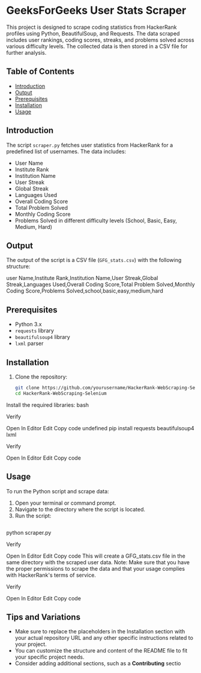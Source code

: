 # GeeksForGeeks User Stats Scraper

This project is designed to scrape coding statistics from HackerRank profiles using Python, BeautifulSoup, and Requests. The data scraped includes user rankings, coding scores, streaks, and problems solved across various difficulty levels. The collected data is then stored in a CSV file for further analysis.

## Table of Contents
- [Introduction](#introduction)
- [Output](#output)
- [Prerequisites](#prerequisites)
- [Installation](#installation)
- [Usage](#usage)

## Introduction

The script `scraper.py` fetches user statistics from HackerRank for a predefined list of usernames. The data includes:
- User Name
- Institute Rank
- Institution Name
- User Streak
- Global Streak
- Languages Used
- Overall Coding Score
- Total Problem Solved
- Monthly Coding Score
- Problems Solved in different difficulty levels (School, Basic, Easy, Medium, Hard)

## Output

The output of the script is a CSV file (`GFG_stats.csv`) with the following structure:

user Name,Institute Rank,Institution Name,User  Streak,Global Streak,Languages Used,Overall Coding Score,Total Problem Solved,Monthly Coding Score,Problems Solved,school,basic,easy,medium,hard

## Prerequisites

- Python 3.x
- `requests` library
- `beautifulsoup4` library
- `lxml` parser

## Installation

1. Clone the repository:
   ```bash
   git clone https://github.com/yourusername/HackerRank-WebScraping-Selenium.git
   cd HackerRank-WebScraping-Selenium
Install the required libraries:
bash

Verify

Open In Editor
Edit
Copy code
undefined
pip install requests beautifulsoup4 lxml


Verify

Open In Editor
Edit
Copy code

## Usage

To run the Python script and scrape data:

1.  Open your terminal or command prompt.
2.  Navigate to the directory where the script is located.
3.  Run the script:
    ```bash
python scraper.py

Verify

Open In Editor
Edit
Copy code
This will create a GFG_stats.csv file in the same directory with the scraped user data.
Note: Make sure that you have the proper permissions to scrape the data and that your usage complies with HackerRank's terms of service.


Verify

Open In Editor
Edit
Copy code

**Tips and Variations**
----------------------

*   Make sure to replace the placeholders in the Installation section with your actual repository URL and any other specific instructions related to your project.
*   You can customize the structure and content of the README file to fit your specific project needs.
*   Consider adding additional sections, such as a **Contributing** sectio
